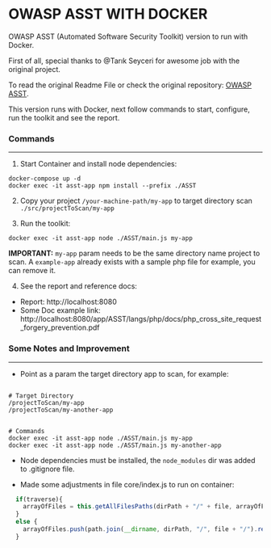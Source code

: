 # OWASP ASST WITH DOCKER
OWASP ASST (Automated Software Security Toolkit) version to run with Docker.

First of all, special thanks to @Tarık Seyceri for awesome job with the original project.

To read the original Readme File or check the original repository: [OWASP ASST](https://github.com/OWASP/ASST).

This version runs with Docker, next follow commands to start, configure, run the toolkit and see the report.

### Commands
------------

1. Start Container and install node dependencies:

```shell
docker-compose up -d
docker exec -it asst-app npm install --prefix ./ASST

```

2. Copy your project `/your-machine-path/my-app` to target directory scan `./src/projectToScan/my-app`


3. Run the toolkit:

```shell
docker exec -it asst-app node ./ASST/main.js my-app
```
**IMPORTANT:** `my-app` param needs to be the same directory name project to scan. A `example-app` already exists with a sample php file for example, you can remove it.

4. See the report and reference docs:
- Report: http://localhost:8080
- Some Doc example link: http://localhost:8080/app/ASST/langs/php/docs/php_cross_site_request_forgery_prevention.pdf

### Some Notes and Improvement
------------------------------

- Point as a param the target directory app to scan, for example:

```shell

# Target Directory
/projectToScan/my-app
/projectToScan/my-another-app


# Commands
docker exec -it asst-app node ./ASST/main.js my-app
docker exec -it asst-app node ./ASST/main.js my-another-app

``` 

- Node dependencies must be installed, the `node_modules` dir was added to .gitignore file.


- Made some adjustments in file core/index.js to run on container:

```javascript
  if(traverse){
    arrayOfFiles = this.getAllFilesPaths(dirPath + "/" + file, arrayOfFiles, traverse, listOnlySpecificExtensions, extensions, ignoreFilesOrFolders);
  }
  else {
    arrayOfFiles.push(path.join(__dirname, dirPath, "/", file + "/").replace("\\"+config.THIS_PROJECT_FOLDER_NAME, "").replace("/"+config.THIS_PROJECT_FOLDER_NAME, ""));
  }
```


